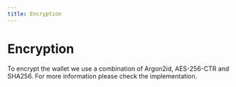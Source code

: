 ```yaml
---
title: Encryption
---
```


# Encryption

To encrypt the wallet we use a combination of Argon2id, AES-256-CTR and SHA256. For more information
please check the implementation.
